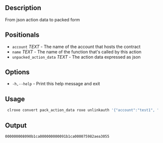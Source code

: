 ## Description
From json action data to packed form

## Positionals
- `account` _TEXT_ - The name of the account that hosts the contract
- `name` _TEXT_ - The name of the function that's called by this action
- `unpacked_action_data` _TEXT_ - The action data expressed as json

## Options

- `-h,--help` - Print this help message and exit

## Usage
```sh
 clroxe convert pack_action_data roxe unlinkauth '{"account":"test1", "code":"test2", "type":"roxeroxe"}'
```

## Output


```console
000000008090b1ca000000000091b1ca000075982aea3055
```
